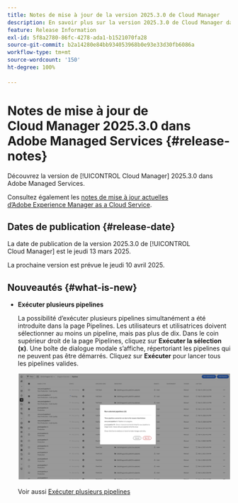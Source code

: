 ```yaml
---
title: Notes de mise à jour de la version 2025.3.0 de Cloud Manager
description: En savoir plus sur la version 2025.3.0 de Cloud Manager dans Adobe Managed Services.
feature: Release Information
exl-id: 5f8a2780-86fc-4278-ada1-b1521070fa28
source-git-commit: b2a14280e84bb934053968b0e93e33d30fb6086a
workflow-type: tm+mt
source-wordcount: '150'
ht-degree: 100%

---
```


# Notes de mise à jour de Cloud Manager 2025.3.0 dans Adobe Managed Services {#release-notes}

<!-- RELEASE WIKI  https://wiki.corp.adobe.com/display/DMSArchitecture/Cloud+Manager+2025.02.0+Release -->

Découvrez la version de [!UICONTROL Cloud Manager] 2025.3.0 dans Adobe Managed Services.

Consultez également les [notes de mise à jour actuelles d’Adobe Experience Manager as a Cloud Service](https://experienceleague.adobe.com/fr/docs/experience-manager-cloud-service/content/release-notes/home).

## Dates de publication {#release-date}

La date de publication de la version 2025.3.0 de [!UICONTROL Cloud Manager] est le jeudi 13 mars 2025.

La prochaine version est prévue le jeudi 10 avril 2025.

## Nouveautés {#what-is-new}

* **Exécuter plusieurs pipelines**

  La possibilité d’exécuter plusieurs pipelines simultanément a été introduite dans la page Pipelines. Les utilisateurs et utilisatrices doivent sélectionner au moins un pipeline, mais pas plus de dix. Dans le coin supérieur droit de la page Pipelines, cliquez sur **Exécuter la sélection (x)**. Une boîte de dialogue modale s’affiche, répertoriant les pipelines qui ne peuvent pas être démarrés. Cliquez sur **Exécuter** pour lancer tous les pipelines valides.

  ![Boîte de dialogue Exécuter les pipelines sélectionnés](/help/release-notes/assets/run-selected-pipelines.png)

  Voir aussi [Exécuter plusieurs pipelines](/help/using/managing-pipelines.md#run-multiple-pipelines)



<!--

## Private beta program {#private-beta-program}

Be a part of Cloud Manager's private beta program and have a chance to test upcoming features.

### Self-service Service Pack updates for AMS Cloud Manager customers 

As part of the private beta program, Adobe Managed Services Cloud Manager customers can now perform self-service service pack updates through the **Cloud Manager** user interface. This feature is currently available *only for development environments* and includes limited error reporting for failures.  

Customers can check for service pack updates on the **Program Overview** page under the **Environments** section (**three-dot menu**).

![Check for updates menu option](/help/release-notes/assets/check-for-updates-1.png)

![Update Service Pack dialog box](/help/release-notes/assets/check-for-updates-2.png)

The installation and upgrade process can be tracked on the **Activity** page. 

Once the process is complete, customers must **approve the execution** for the service pack upgrade to finalize successfully.

![Approve service page update](/help/release-notes/assets/check-for-updates-3.png)

If you are interested in testing this new feature and sharing your feedback, contact your Adobe Customer Success Engineer.

See also [Service Pack Updates for Development Environments - Beta](/help/using/service-packs-environments.md).



## Bug fixes {#bug-fixes}

* A

Known Issues {#known-issues}

* A -->
